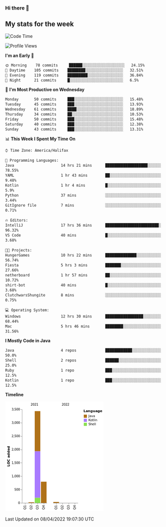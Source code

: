 ### Hi there 👋

## My stats for the week
<!--START_SECTION:waka-->
![Code Time](http://img.shields.io/badge/Code%20Time-165%20hrs%2020%20mins-blue)

![Profile Views](http://img.shields.io/badge/Profile%20Views-0-blue)

**I'm an Early 🐤** 

```text
🌞 Morning    78 commits     ██████░░░░░░░░░░░░░░░░░░░   24.15% 
🌆 Daytime    105 commits    ████████░░░░░░░░░░░░░░░░░   32.51% 
🌃 Evening    119 commits    █████████░░░░░░░░░░░░░░░░   36.84% 
🌙 Night      21 commits     █░░░░░░░░░░░░░░░░░░░░░░░░   6.5%

```
📅 **I'm Most Productive on Wednesday** 

```text
Monday       50 commits     ███░░░░░░░░░░░░░░░░░░░░░░   15.48% 
Tuesday      45 commits     ███░░░░░░░░░░░░░░░░░░░░░░   13.93% 
Wednesday    61 commits     ████░░░░░░░░░░░░░░░░░░░░░   18.89% 
Thursday     34 commits     ██░░░░░░░░░░░░░░░░░░░░░░░   10.53% 
Friday       50 commits     ███░░░░░░░░░░░░░░░░░░░░░░   15.48% 
Saturday     40 commits     ███░░░░░░░░░░░░░░░░░░░░░░   12.38% 
Sunday       43 commits     ███░░░░░░░░░░░░░░░░░░░░░░   13.31%

```


📊 **This Week I Spent My Time On** 

```text
⌚︎ Time Zone: America/Halifax

💬 Programming Languages: 
Java                     14 hrs 21 mins      ███████████████████░░░░░░   78.55% 
YAML                     1 hr 43 mins        ██░░░░░░░░░░░░░░░░░░░░░░░   9.48% 
Kotlin                   1 hr 4 mins         █░░░░░░░░░░░░░░░░░░░░░░░░   5.9% 
Python                   37 mins             ░░░░░░░░░░░░░░░░░░░░░░░░░   3.44% 
GitIgnore file           7 mins              ░░░░░░░░░░░░░░░░░░░░░░░░░   0.71%

🔥 Editors: 
IntelliJ                 17 hrs 36 mins      ████████████████████████░   96.32% 
VS Code                  40 mins             █░░░░░░░░░░░░░░░░░░░░░░░░   3.68%

🐱‍💻 Projects: 
HungerGames              10 hrs 22 mins      ██████████████░░░░░░░░░░░   56.74% 
Fiesta                   5 hrs 3 mins        ███████░░░░░░░░░░░░░░░░░░   27.66% 
netherboard              1 hr 57 mins        ██░░░░░░░░░░░░░░░░░░░░░░░   10.72% 
shirt-bot                40 mins             █░░░░░░░░░░░░░░░░░░░░░░░░   3.68% 
ClutchwarsShungite       8 mins              ░░░░░░░░░░░░░░░░░░░░░░░░░   0.75%

💻 Operating System: 
Windows                  12 hrs 30 mins      █████████████████░░░░░░░░   68.44% 
Mac                      5 hrs 46 mins       ████████░░░░░░░░░░░░░░░░░   31.56%

```

**I Mostly Code in Java** 

```text
Java                     4 repos             ████████████░░░░░░░░░░░░░   50.0% 
Shell                    2 repos             ██████░░░░░░░░░░░░░░░░░░░   25.0% 
Ruby                     1 repo              ███░░░░░░░░░░░░░░░░░░░░░░   12.5% 
Kotlin                   1 repo              ███░░░░░░░░░░░░░░░░░░░░░░   12.5%

```


**Timeline**

![Chart not found](https://raw.githubusercontent.com/lyndseyy/lyndseyy/main/charts/bar_graph.png) 


 Last Updated on 08/04/2022 19:07:30 UTC
<!--END_SECTION:waka-->